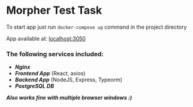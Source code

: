 # Morpher Test Task

To start app just run `docker-compose up` command in the project directory

App available at: [localhost:3050](http://localhost:3050)

### The following services included:
* ***Nginx***
* ***Frontend App*** (React, axios)
* ***Backend App*** (NodeJS, Express, Typeorm)
* ***PostgreSQL DB***

***Also works fine with multiple browser windows :)***
